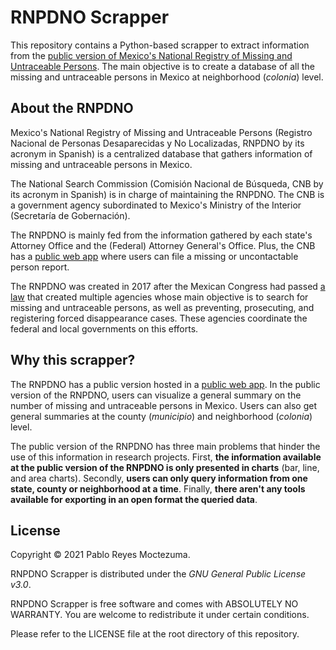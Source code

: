# RNPDNO Scrapper

This repository contains a Python-based scrapper to extract information from the [public version of Mexico's National Registry of Missing and Untraceable Persons](https://versionpublicarnpdno.segob.gob.mx). The main objective is to create a database of all the missing and untraceable persons in Mexico at neighborhood (_colonia_) level.

## About the RNPDNO

Mexico's National Registry of Missing and Untraceable Persons (Registro Nacional de Personas Desaparecidas y No Localizadas, RNPDNO by its acronym in Spanish) is a centralized database that gathers information of missing and untraceable persons in Mexico. 

The National Search Commission (Comisión Nacional de Búsqueda, CNB by its acronym in Spanish) is in charge of maintaining the RNPDNO. The CNB is a government agency subordinated to Mexico's Ministry of the Interior (Secretaría de Gobernación).

The RNPDNO is mainly fed from the information gathered by each state's Attorney Office and the (Federal) Attorney General's Office. Plus, the CNB has a [public web app](https://cnbreportadesaparecidos.segob.gob.mx) where users can file a missing or uncontactable person report. 

The RNPDNO was created in 2017 after the Mexican Congress had passed [a law](http://www.diputados.gob.mx/LeyesBiblio/pdf/LGMDFP_200521.pdf) that created multiple agencies whose main objective is to search for missing and untraceable persons, as well as preventing, prosecuting, and registering forced disappearance cases. These agencies coordinate the federal and local governments on this efforts.

## Why this scrapper?

The RNPDNO has a public version hosted in a [public web app](https://versionpublicarnpdno.segob.gob.mx). In the public version of the RNPDNO, users can visualize a general summary on the number of missing and untraceable persons in Mexico. Users can also get general summaries at the county (_municipio_) and neighborhood (_colonia_) level. 

The public version of the RNPDNO has three main problems that hinder the use of this information in research projects. First, **the information available at the public version of the RNPDNO is only presented in charts** (bar, line, and area charts). Secondly, **users can only query information from one state, county or neighborhood at a time**. Finally, **there aren't any tools available for exporting in an open format the queried data**.

## License

Copyright © 2021 Pablo Reyes Moctezuma.

RNPDNO Scrapper is distributed under the _GNU General Public License v3.0_. 

RNPDNO Scrapper is free software and comes with ABSOLUTELY NO WARRANTY. You are welcome to redistribute it under certain conditions.

Please refer to the LICENSE file at the root directory of this repository.

